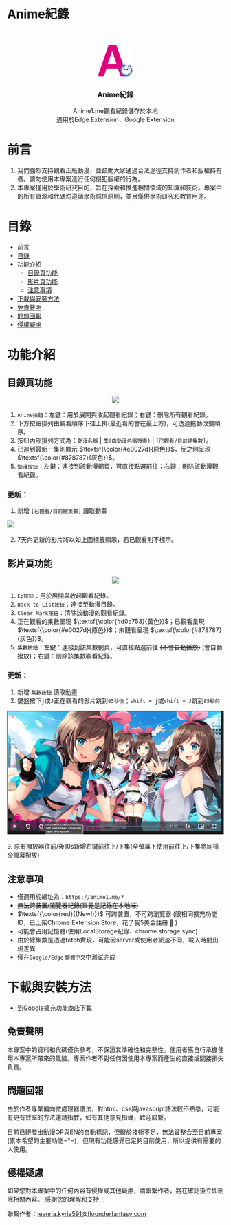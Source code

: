 # Anime紀錄

<br />

<p align="center">
    <img src="icon.png" alt="Logo" width="80" height="80">
  </a>

  <h3 align="center">Anime紀錄</h3>
  <p align="center">
    Anime1.me觀看紀錄儲存於本地
    <br />
    適用於Edge Extension、Google Extension
  </p>

</p>

# 前言

1. 我們強烈支持觀看正版動漫，並鼓勵大家通過合法途徑支持創作者和版權持有者。請勿使用本專案進行任何侵犯版權的行為。
2. 本專案僅用於學術研究目的，旨在探索和推進相關領域的知識和技術。專案中的所有資源和代碼均遵循學術誠信原則，並且僅供學術研究和教育用途。

# 目錄
- [前言](#前言)
- [目錄](#目錄)
- [功能介紹](#功能介紹)
  - [目錄頁功能](#目錄頁功能)
  - [影片頁功能](#影片頁功能)
  - [注意事項](#注意事項)
- [下載與安裝方法](#下載與安裝方法)
- [免責聲明](#免責聲明)
- [問題回報](#問題回報)
- [侵權疑慮](#侵權疑慮)

# 功能介紹

## 目錄頁功能
<p align="center">
<img src="/介紹圖/Anime_List.png">
</p>

1. `Anime按鈕`：左鍵：用於展開與收起觀看紀錄；右鍵：刪除所有觀看紀錄。
2. 下方按鈕排列由觀看順序下往上排(最近看的會在最上方)，可透過拖動改變順序。
3. 按鈕內部排列方式為：`動漫名稱` | `季(由動漫名稱搜索)` | `[已觀看/目前總集數]`。
4. 已追到最新一集則顯示 $\textsf{\color{#e0027d}{原色}}$，反之則呈現 $\textsf{\color{#878787}{灰色}}$。
5. `動漫按鈕`：左鍵：連接到該動漫網頁，可直接點選前往；右鍵：刪除該動漫觀看紀錄。

### 更新：
1. 新增 `[已觀看/目前總集數]` 讀取動畫
<p align="left">
<img src="/介紹圖/new.png">
</p>

2. 7天內更新的影片將以如上圖標籤顯示，若已觀看則不標示。


## 影片頁功能
<p align="center">
<img src="/介紹圖/Ep_Btn.png">
</p>

1. `Ep按鈕`：用於展開與收起觀看紀錄。
2. `Back to List按鈕`：連接至動漫目錄。
3. `Clear Mark按鈕`：清除該動漫的觀看紀錄。
4. 正在觀看的集數呈現 $\textsf{\color{#d0a753}{黃色}}$；已觀看呈現 $\textsf{\color{#e0027d}{原色}}$；未觀看呈現 $\textsf{\color{#878787}{灰色}}$。
5. `集數按鈕`：左鍵：連接到該集數網頁，可直接點選前往 ~~(不會自動播放)~~ (會自動撥放)；右鍵：刪除該集數觀看紀錄。

### 更新：
1. 新增 `集數按鈕` 讀取動畫
2. 鍵盤按下`j`或`J`正在觀看的影片跳到`85秒後`；`shift + j`或`shift + J`跳到`85秒前`
<p align="left">
<img src="/介紹圖/Last_Next_EP.png">
</p>
3. 原有撥放器往前/後10s新增右鍵前往上/下集(全螢幕下使用前往上/下集將同樣全螢幕撥放)

## 注意事項
- 僅適用於網址為：`https://anime1.me/*`
- ~~無法跨裝置/瀏覽器紀錄(畢竟是記錄在本地端)~~
- $\textsf{\color{red}{(New!)}}$ 可跨裝置，不可跨瀏覽器 (限相同擴充功能ID，已上架Chrome Extension Store，花了我5美金註冊 :money_with_wings: )
- 可能會占用記憶體(使用LocalStorage紀錄、chrome.storage.sync)
- 由於總集數是透過fetch實現，可能因server或使用者網速不同，載入時間出現差異
- 僅在`Google/Edge` `繁體中文`中測試完成

# 下載與安裝方法

- 到[Google擴充功能商店](https://chromewebstore.google.com/detail/anime%E7%B4%80%E9%8C%84/ifnaajpiocakcaecpjcmhcfciamlaggi?authuser=0&hl=zh-TW)下載

## 免責聲明

本專案中的資料和代碼僅供參考，不保證其準確性和完整性。使用者應自行承擔使用本專案所帶來的風險。專案作者不對任何因使用本專案而產生的直接或間接損失負責。

## 問題回報

由於作者專業偏向微處理器語法，對html、css與javascript語法較不熟悉，可能有更有效率的方法還請指教，如有其他意見指導，歡迎聯繫。

目前已研發出動漫OP與EN的自動標記，但礙於技術不足，無法實整合至目前專案(原本希望的主要功能="=)，但現有功能感覺已足夠目前使用，所以提供有需要的人使用。

## 侵權疑慮
如果您對本專案中的任何內容有侵權或其他疑慮，請聯繫作者，將在確認後立即刪除相關內容。
感謝您的理解和支持！

聯繫作者：leanna.kyrie591@flounderfantasy.com
